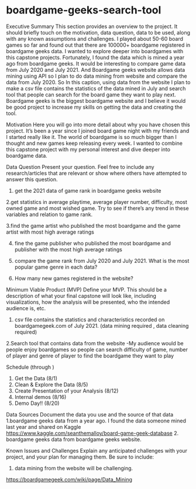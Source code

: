 # boardgame-geeks-search-tool

Executive Summary
This section provides an overview to the project. It should briefly touch on the motivation, data question, data to be used, along with any known assumptions and challenges.
I played about 50-60 board games so far and found out that there are 100000+ boardgame registered in boardgame geeks data. I wanted to explore deeper into boardgames with this capstone projects.
Fortunately, I found the data which is mined a year ago from boardgame geeks. It would be interesting to compare game data from July 2020 and July 2021. And Boardgame geeks website allows data mining using API so I plan to do data mining from website and compare the data from July 2020.
So In this caption, using data from the website I plan to make a csv file contains the statistics of the data mined in July and search tool that people can search for the board game they want to play next.
Boardgame geeks is the biggest boardgame website and I believe it would be good project to increase my skills on getting the data and creating the tool.


Motivation
Here you will go into more detail about why you have chosen this project.
It’s been a year since I joined board game night with my friends and I started really like it. The world of boardgame is so much bigger than I thought and new games keep releasing every week. I wanted to combine this capstone project with my personal interest and dive deeper into boardgame data.

Data Question
Present your question. Feel free to include any research/articles that are relevant or show where others have attempted to answer this question.

1. get the 2021 data of game rank in boardgame geeks website

2.get statistics in average playtime, average player number, difficulty, most owned game and most wished game. Try to see if there’s any trend in these variables and relation to game rank.

3.find the game artist who published the most boardgame and the game artist with most high average ratings

4. fine the game publisher who published the most boardgame and publisher with the most high average ratings

5. compare the game rank from July 2020 and July 2021. What is the most popular game genre in each data?

6. How many new games registered in the website?



Minimum Viable Product (MVP)
Define your MVP. This should be a description of what your final capstone will look like, including visualizations, how the analysis will be presented, who the intended audience is, etc.

1. csv file contains the statistics and characteristics recorded on boardgamegeek.com of July 2021. (data mining required , data cleaning required)

2.Search tool that contains data from the website
 -My audience would be people enjoy boardgames so people can search difficulty of game, number of player and genre of player to find the boardgame they want to play

Schedule (through <date of demo day>)
1.	Get the Data (8/1)
2.	Clean & Explore the Data (8/5)
3.	Create Presentation of your Analysis (8/12)
4.	Internal demos (8/16)
5.	Demo Day!! (8/20)

Data Sources
Document the data you use and the source of that data
1.boardgame geeks data from a year ago. I found the data someone mined last year and shared on Kaggle
https://www.kaggle.com/seanthemalloy/board-game-geek-database
2. boardgame geeks data from boardgame geeks website.

Known Issues and Challenges
Explain any anticipated challenges with your project, and your plan for managing them. Be sure to include:

1. data mining from the website will be challenging.

https://boardgamegeek.com/wiki/page/Data_Mining
